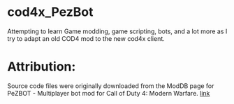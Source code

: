 # cod4x_PezBot
Attempting to learn Game modding, game scripting, bots, and a lot more as I try to adapt an old COD4 mod to the new cod4x client.

# Attribution:
Source code files were originally downloaded from the ModDB page for PeZBOT - Multiplayer bot mod for Call of Duty 4: Modern Warfare.
[link](https://www.moddb.com/mods/pezbot/downloads/pezbot-source-code)
